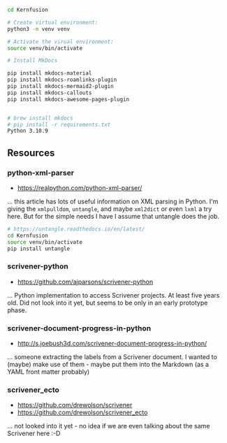 

```sh

cd Kernfusion

# Create virtual environment:
python3 -m venv venv

# Activate the virual environment:
source venv/bin/activate

# Install MkDocs

pip install mkdocs-material
pip install mkdocs-roamlinks-plugin
pip install mkdocs-mermaid2-plugin
pip install mkdocs-callouts
pip install mkdocs-awesome-pages-plugin


# brew install mkdocs
# pip install -r requirements.txt
Python 3.10.9
```

## Resources

### python-xml-parser

- https://realpython.com/python-xml-parser/

... this article has lots of useful information on XML parsing in Python. I'm
giving the `xmlpulldom`, `untangle`, and maybe `xml2dict` or even `lxml` a try
here. But for the simple needs I have I assume that untangle does the job.

```sh
# https://untangle.readthedocs.io/en/latest/
cd Kernfusion
source venv/bin/activate
pip install untangle
```

### scrivener-python

- https://github.com/ajparsons/scrivener-python

... Python implementation to access Scrivener projects. At least five years
old. Did not look into it yet, but seems to be only in an early prototype
phase.

### scrivener-document-progress-in-python

- http://s.joebush3d.com/scrivener-document-progress-in-python/

... someone extracting the labels from a Scrivener document. I wanted to (maybe)
make use of them - maybe put them into the Markdown (as a YAML front matter
probably)

### scrivener_ecto

- https://github.com/drewolson/scrivener
- https://github.com/drewolson/scrivener_ecto

... not looked into it yet - no idea if we are even talking about the same
Scrivener here :-D

